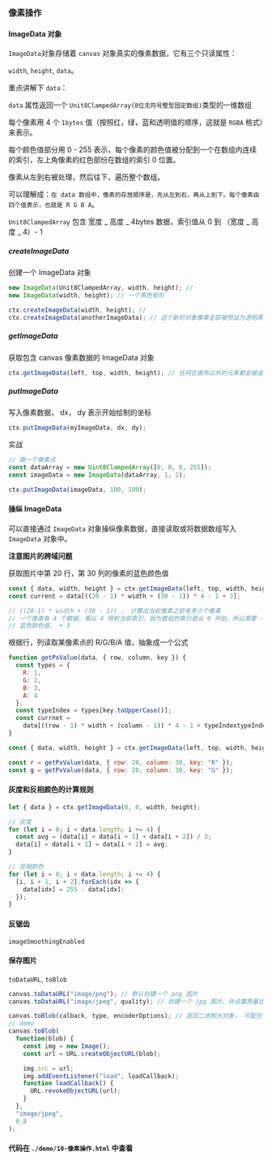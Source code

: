 ### 像素操作

#### ImageData 对象

`ImageData`对象存储着 `canvas` 对象真实的像素数据，它有三个只读属性：

`width`, `height`, `data`。

重点讲解下 `data`：

`data` 属性返回一个 `Unit8ClampedArray(8位无符号整型固定数组)`类型的一维数组

每个像素用 4 个 `1bytes` 值（按照红，绿，蓝和透明值的顺序，这就是 `RGBA` 格式）来表示。

每个颜色值部分用 0 - 255 表示，每个像素的颜色值被分配到一个在数组内连续的索引，左上角像素的红色部份在数组的索引 0 位置。

像素从左到右被处理，然后往下，遍历整个数组。

可以理解成：`在 data 数组中，像素的存放顺序是，先从左到右，再从上到下。每个像素由四个值表示，也就是 R G B A`。

`Unit8ClampedArray` 包含 宽度 _ 高度 _ 4bytes 数据，索引值从 0 到 （宽度 _ 高度 _ 4）- 1

##### createImageData

创建一个 ImageData 对象

```javascript
new ImageData(Unit8ClampedArray, width, height); //
new ImageData(width, height); // 一个黑色矩形

ctx.createImageData(width, height); //
ctx.createImageData(anotherImageData); // 这个新的对象像素全部被预设为透明黑
```

##### getImageData

获取包含 canvas 像素数据的 ImageData 对象

```javascript
ctx.getImageData(left, top, width, height); // 任何在画布以外的元素都会被返回成一个透明黑的ImageData对像
```

##### putImageData

写入像素数据， dx， dy 表示开始绘制的坐标

```javascript
ctx.putImageData(myImageData, dx, dy);
```

实战

```javascript
// 画一个像素点
const dataArray = new Uint8ClampedArray([0, 0, 0, 255]);
const imageData = new ImageData(dataArray, 1, 2);

ctx.putImageData(imageData, 100, 100);
```

#### 操纵 ImageData

可以直接通过 `ImageData` 对象操纵像素数据，直接读取或将数据数组写入 `ImageData` 对象中。

**注意图片的跨域问题**

获取图片中第 20 行，第 30 列的像素的蓝色颜色值

```javascript
const { data, width, height } = ctx.getImageData(left, top, width, height);
const current = data[((20 - 1) * width + (30 - 1)) * 4 - 1 + 3];

// ((20-1) * width + (30 - 1)) ， 计算出当前像素之前有多少个像素
// 一个像素有 4 个数据，乘以 4 得到当前索引，因为数组的索引是从 0 开始，所以需要 -1
// 蓝色颜色值， + 3
```

根据行，列读取某像素点的 R/G/B/A 值，抽象成一个公式

```javascript
function getPxValue(data, { row, column, key }) {
  const types = {
    R: 1,
    G: 2,
    B: 3,
    A: 4
  };
  const typeIndex = types[key.toUpperCase()];
  const currnet =
    data[((row - 1) * width + (column - 1)) * 4 - 1 + typeIndextypeIndex];
}

const { data, width, height } = ctx.getImageData(left, top, width, height);

const r = getPxValue(data, { row: 20, column: 30, key: "R" });
const g = getPxValue(data, { row: 20, column: 30, key: "G" });
```

#### 灰度和反相颜色的计算规则

```javascript
let { data } = ctx.getImageData(0, 0, width, height);

// 灰度
for (let i = 0; i < data.length; i += 4) {
  const avg = (data[i] + data[i + 1] + data[i + 2]) / 3;
  data[i] = data[i + 1] = data[i + 2] = avg;
}

// 反相颜色
for (let i = 0; i < data.length; i += 4) {
  [i, i + 1, i + 2].forEach(idx => {
    data[idx] = 255 - data[idx];
  });
}
```

#### 反锯齿

`imageSmoothingEnabled`

#### 保存图片

`toDataURL`, `toBlob`

```javascript
canvas.toDataURL("image/png"); // 默认创建一个 png 图片
canvas.toDataURL("image/jpeg", quality); // 创建一个 jpg 图片，并设置质量比

canvas.toBlob(calback, type, encoderOptions); // 返回二进制大对象， 可配合 URL.createObjectURL 使用
// demo
canvas.toBlob(
  function(blob) {
    const img = new Image();
    const url = URL.createObjectURL(blob);

    img.src = url;
    img.addEventListener("load", loadCallback);
    function loadCallback() {
      URL.revokeObjectURL(url);
    }
  },
  "image/jpeg",
  0.8
);
```

#### 代码在 `./demo/10-像素操作.html` 中查看
